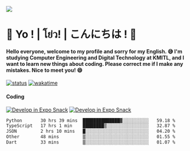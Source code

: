 <a href="#">
  <img src="https://user-images.githubusercontent.com/53619535/207896410-fee92aa4-65f2-4b27-91d3-86f8424178d3.gif" />
</a>

# 👋 Yo ! | โย่ว! | こんにちは ! 👋

<h4>Hello everyone, welcome to my profile and sorry for my English. 😅
I'm studying Computer Engineering and Digital Technology at KMITL, and I want to learn new things about coding. Please correct me if I make any mistakes. Nice to meet you! 😄</h4>

[![status](https://img.shields.io/badge/Freelance_status-Not_Avaliable-red)](https://whyzotee.vercel.app)
[![wakatime](https://wakatime.com/badge/user/3ff4daa0-dc37-4cca-9446-11cce239b396.svg)](https://wakatime.com/@3ff4daa0-dc37-4cca-9446-11cce239b396)

#### Coding
[![Develop in Expo Snack](https://img.shields.io/badge/Flutter-119EFF.svg?style=for-the-badge&logo=flutter&labelColor=FFF&logoColor=119EFF)](https://flutter.dev/)
[![Develop in Expo Snack](https://img.shields.io/badge/Expo-000.svg?style=for-the-badge&logo=EXPO&labelColor=FFF&logoColor=000)](https://expo.dev/)

<!--START_SECTION:waka-->

```txt
Python       30 hrs 39 mins  ██████████████▓░░░░░░░░░░   59.18 %
TypeScript   17 hrs 1 min    ████████▒░░░░░░░░░░░░░░░░   32.87 %
JSON         2 hrs 10 mins   █░░░░░░░░░░░░░░░░░░░░░░░░   04.20 %
Other        48 mins         ▒░░░░░░░░░░░░░░░░░░░░░░░░   01.55 %
Dart         33 mins         ▒░░░░░░░░░░░░░░░░░░░░░░░░   01.07 %
```

<!--END_SECTION:waka-->
